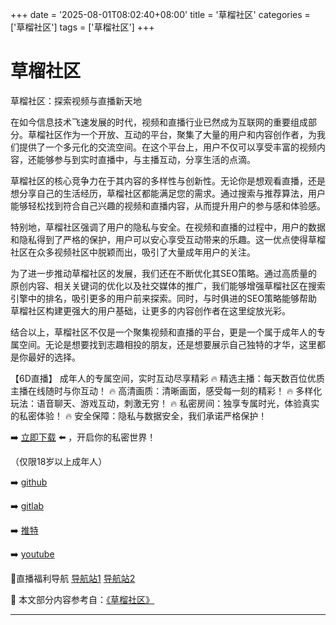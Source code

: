 +++
date = '2025-08-01T08:02:40+08:00'
title = '草榴社区'
categories = ['草榴社区']
tags = ['草榴社区']
+++

# 草榴社区

草榴社区：探索视频与直播新天地

在如今信息技术飞速发展的时代，视频和直播行业已然成为互联网的重要组成部分。草榴社区作为一个开放、互动的平台，聚集了大量的用户和内容创作者，为我们提供了一个多元化的交流空间。在这个平台上，用户不仅可以享受丰富的视频内容，还能够参与到实时直播中，与主播互动，分享生活的点滴。

草榴社区的核心竞争力在于其内容的多样性与创新性。无论你是想观看直播，还是想分享自己的生活经历，草榴社区都能满足您的需求。通过搜索与推荐算法，用户能够轻松找到符合自己兴趣的视频和直播内容，从而提升用户的参与感和体验感。

特别地，草榴社区强调了用户的隐私与安全。在视频和直播的过程中，用户的数据和隐私得到了严格的保护，用户可以安心享受互动带来的乐趣。这一优点使得草榴社区在众多视频社区中脱颖而出，吸引了大量成年用户的关注。

为了进一步推动草榴社区的发展，我们还在不断优化其SEO策略。通过高质量的原创内容、相关关键词的优化以及社交媒体的推广，我们能够增强草榴社区在搜索引擎中的排名，吸引更多的用户前来探索。同时，与时俱进的SEO策略能够帮助草榴社区构建更强大的用户基础，让更多的内容创作者在这里绽放光彩。

结合以上，草榴社区不仅是一个聚集视频和直播的平台，更是一个属于成年人的专属空间。无论是想要找到志趣相投的朋友，还是想要展示自己独特的才华，这里都是你最好的选择。

【6D直播】
成年人的专属空间，实时互动尽享精彩
🔥 精选主播：每天数百位优质主播在线随时与你互动！
🔥 高清画质：清晰画面，感受每一刻的精彩！
🔥 多样化玩法：语音聊天、游戏互动，刺激无穷！
🔥 私密房间：独享专属时光，体验真实的私密体验！
🔥 安全保障：隐私与数据安全，我们承诺严格保护！

➡️ [立即下载](https://down123.s3.ap-east-1.amazonaws.com/down/down.html?channelCode=blog) ⬅️ ，开启你的私密世界！

（仅限18岁以上成年人）

➡️ [github](https://aldult-live.github.io/)

➡️ [gitlab](https://seo-09598d.gitlab.io/)

➡️ [推特](https://x.com/wegame33)

➡️ [youtube](https://www.youtube.com/@6Dlive)

🔞直播福利导航 [导航站1](https://webstack-86085a.gitlab.io/) [导航站2](https://onlygit123-2.github.io/)


📘 本文部分内容参考自：[《草榴社区》](https://github.com/md25721/md)

---

